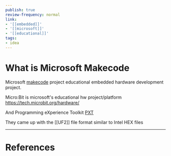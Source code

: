 ```yaml
---
publish: true
review-frequency: normal
link:
- '[[embedded]]'
- '[[microsoft]]'
- '[[educational]]'
tags:
- idea
---
```

# What is Microsoft Makecode

Microsoft [makecode](https://www.microsoft.com/en-us/makecode) project educational embedded hardware development project.

Micro:Bit is microsoft's educational hw project/platform
https://tech.microbit.org/hardware/

And Programming eXperience Toolkit [PXT](https://github.com/Microsoft/pxt)

They came up with the [[UF2]] file format similar to Intel HEX files

---
# References
